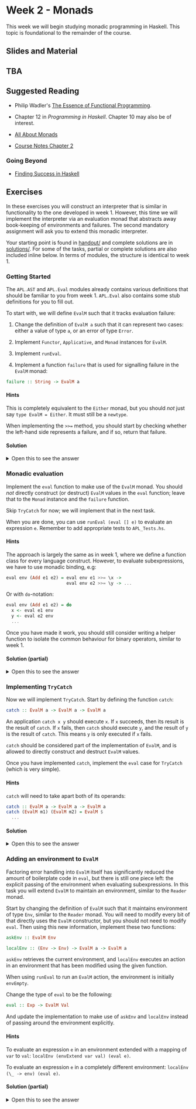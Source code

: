 # Week 2 - Monads

This week we will begin studying monadic programming in Haskell. This
topic is foundational to the remainder of the course.

## Slides and Material

## TBA

## Suggested Reading

* Philip Wadler's [The Essence of Functional Programming](essence-of-functional-programming.pdf).

* Chapter 12 in *Programming in Haskell*. Chapter 10 may also be of
  interest.

* [All About Monads](https://wiki.haskell.org/All_About_Monads)

* [Course Notes Chapter 2](https://diku-dk.github.io/ap-notes/chapter_2.html)

### Going Beyond

* [Finding Success in Haskell](https://leanpub.com/finding-success-in-haskell)

## Exercises

In these exercises you will construct an interpreter that is similar
in functionality to the one developed in week 1. However, this time we
will implement the interpreter via an evaluation monad that abstracts
away book-keeping of environments and failures. The second mandatory
assignment will ask you to extend this monadic interpreter.

Your starting point is found in [handout/](handout/) and complete
solutions are in [solutions/](solutions/). For some of the tasks,
partial or complete solutions are also included inline below. In terms
of modules, the structure is identical to week 1.

### Getting Started

The `APL.AST` and `APL.Eval` modules already contains various
definitions that should be familiar to you from week 1. `APL.Eval`
also contains some stub definitions for you to fill out.

To start with, we will define `EvalM` such that it tracks evaluation
failure:

1. Change the definition of `EvalM a` such that it can represent two
cases: either a value of type `a`, or an error of type `Error`.

2. Implement `Functor`, `Applicative`, and `Monad` instances for
   `EvalM`.

3. Implement `runEval`.

4. Implement a function `failure` that is used for signalling failure
in the `EvalM` monad:

```Haskell
failure :: String -> EvalM a
```

#### Hints

This is completely equivalent to the `Either` monad, but you should
*not* just say `type EvalM = Either`. It must still be a `newtype`.

When implementing the `>>=` method, you should start by checking
whether the left-hand side represents a failure, and if so, return
that failure.

#### Solution

<details>
<summary>Open this to see the answer</summary>

```Haskell
newtype EvalM a = EvalM (Either Error a)

instance Functor EvalM where
  fmap _ (Left e) = Left e
  fmap f (Right x) = Right (f x)

  -- Alternatively: fmap = liftM

instance Applicative EvalM where
  pure x = EvalM $ Right x
  Left e  <*> _       = Left e
  _       <*> Left e  = Left e
  Right f <*> Right x = Right (f x)

  -- Alternatively: (<*>) = ap

instance Monad EvalM where
  EvalM x >>= f = EvalM $ case x of
    Left err -> Left err
    Right x' ->
      let EvalM y = f x'
       in y

failure :: String -> EvalM a
failure s = EvalM $ Left s

runEval :: EvalM a -> Either Error a
runEval (EvalM x) = x
```

</details>

### Monadic evaluation

Implement the `eval` function to make use of the `EvalM` monad. You
should *not* directly construct (or destruct) `EvalM` values in the
`eval` function; leave that to the `Monad` instance and the `failure`
function.

Skip `TryCatch` for now; we will implement that in the next task.

When you are done, you can use `runEval (eval [] e)` to evaluate an
expression `e`. Remember to add appropriate tests to `APL_Tests.hs`.

#### Hints

The approach is largely the same as in week 1, where we define a
function class for every language construct. However, to evaluate
subexpressions, we have to use monadic binding, e.g:

```Haskell
eval env (Add e1 e2) = eval env e1 >>= \x ->
                       eval env e2 >>= \y -> ...
```

Or with `do`-notation:

```Haskell
eval env (Add e1 e2) = do
  x <- eval e1 env
  y <- eval e2 env
  ...
```

Once you have made it work, you should still consider writing a helper
function to isolate the common behaviour for binary operators, similar
to week 1.

#### Solution (partial)

<details>
<summary>Open this to see the answer</summary>

```Haskell
eval :: Env -> Exp -> EvalM Val
eval _ (CstInt x) = pure $ ValInt x
eval _ (CstBool b) = pure $ ValBool b
eval env (Var v) = do
  case envLookup v env of
    Just x -> pure x
    Nothing -> failure $ "Unknown variable: " ++ v
eval env (Add e1 e2) = do
  x <- eval env e1
  y <- eval env e2
  case (x, y) of
    (ValInt x', ValInt y') -> pure $ ValInt $ x' + y'
    _ -> failure "Non-integer operand"
```

</details>

### Implementing `TryCatch`

Now we will implement `TryCatch`. Start by defining the function
`catch`:

```Haskell
catch :: EvalM a -> EvalM a -> EvalM a
```

An application `catch x y` should execute `x`. If `x` succeeds, then
its result is the result of `catch`. If `x` fails, then `catch` should
execute `y`, and the result of `y` is the result of `catch`. This
means `y` is only executed if `x` fails.

`catch` should be considered part of the implementation of `EvalM`,
and is allowed to directly construct and destruct `EvalM` values.

Once you have implemented `catch`, implement the `eval` case for
`TryCatch` (which is very simple).

#### Hints

`catch` will need to take apart both of its operands:

```Haskell
catch :: EvalM a -> EvalM a -> EvalM a
catch (EvalM m1) (EvalM m2) = EvalM $
  ...
```

#### Solution


<details>
<summary>Open this to see the answer</summary>

```Haskell
catch :: EvalM a -> EvalM a -> EvalM a
catch (EvalM m1) (EvalM m2) = EvalM $
  case m1 of
    Left _ -> m2
    Right x -> Right x

eval env (TryCatch e1 e2) =
  eval env e1 `catch` eval env e2
```

</details>

### Adding an environment to `EvalM`

Factoring error handling into `EvalM` itself has significantly reduced
the amount of boilerplate code in `eval`, but there is still one piece
left: the explicit passing of the environment when evaluating
subexpressions. In this task you will extend `EvalM` to maintain an
environment, similar to the `Reader` monad.

Start by changing the definition of `EvalM` such that it maintains
environment of type `Env`, similar to the `Reader` monad. You will
need to modify every bit of that directly uses the `EvalM`
constructor, but you should not need to modify `eval`. Then using this
new information, implement these two functions:

```Haskell
askEnv :: EvalM Env

localEnv :: (Env -> Env) -> EvalM a -> EvalM a
```

`askEnv` retrieves the current environment, and `localEnv` executes an
action in an environment that has been modified using the given
function.

When using `runEval` to run an `EvalM` action, the environment is
initially `envEmpty`.

Change the type of `eval` to be the following:

```Haskell
eval :: Exp -> EvalM Val
```

And update the implementation to make use of `askEnv` and `localEnv`
instead of passing around the environment explicitly.

#### Hints

To evaluate an expression `e` in an environment extended with a
mapping of `var` to `val`: `localEnv (envExtend var val) (eval e)`.

To evaluate an expression `e` in a completely different environment:
`localEnv (\_ -> env) (eval e)`.

#### Solution (partial)

<details>
<summary>Open this to see the answer</summary>

```Haskell
newtype EvalM a = EvalM (Env -> Either Error a)

instance Functor EvalM where
  fmap = liftM

instance Applicative EvalM where
  pure x = EvalM $ \_env -> Right x
  (<*>) = ap

instance Monad EvalM where
  EvalM x >>= f = EvalM $ \env ->
    case x env of
      Left err -> Left err
      Right x' ->
        let EvalM y = f x'
         in y env

askEnv :: EvalM Env
askEnv = EvalM $ \env -> Right env

localEnv :: (Env -> Env) -> EvalM a -> EvalM a
localEnv f (EvalM m) = EvalM $ \env -> m (f env)

failure :: String -> EvalM a
failure s = EvalM $ \_env -> Left s

catch :: EvalM a -> EvalM a -> EvalM a
catch (EvalM m1) (EvalM m2) = EvalM $ \env ->
  case m1 env of
    Left _ -> m2 env
    Right x -> Right x

runEval :: EvalM a -> Either Error a
runEval (EvalM m) = m envEmpty

eval :: Exp -> EvalM Val
eval (CstInt x) = pure $ ValInt x
eval (CstBool b) = pure $ ValBool b
eval (Var v) = do
  env <- askEnv
  case envLookup v env of
    Just x -> pure x
    Nothing -> failure $ "Unknown variable: " ++ v
eval (Add e1 e2) = do
  x <- eval env e1
  y <- eval env e2
  case (x, y) of
    (ValInt x', ValInt y') -> pure $ ValInt $ x' + y'
    _ -> failure "Non-integer operand"
eval (Let var e1 e2) = do
  v1 <- eval e1
  localEnv (envExtend var v1) $ eval e2
eval (Lambda var body) = do
  env <- askEnv
  pure $ ValFun env var body
eval (Apply e1 e2) = do
  v1 <- eval e1
  v2 <- eval e2
  case (v1, v2) of
    (ValFun f_env var body, arg) ->
      localEnv (const $ envExtend var arg f_env) $ eval body
    (_, _) ->
      failure "Cannot apply non-function"
```

</details>
